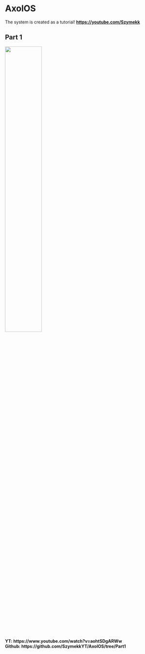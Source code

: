 # AxolOS
The system is created as a tutorial! 
**https://youtube.com/Szymekk**

## Part 1
<p>
 <picture>
     <source srcset="https://raw.githubusercontent.com/SzymekkYT/AxolOS/main/Art/AxolOS1.png">
    <img width=49% src="">
  </picture>
</p>
  <br>
<b>YT: https://www.youtube.com/watch?v=aohtSDgARWw </b><br>
<b>Github: https://github.com/SzymekkYT/AxolOS/tree/Part1</b>
